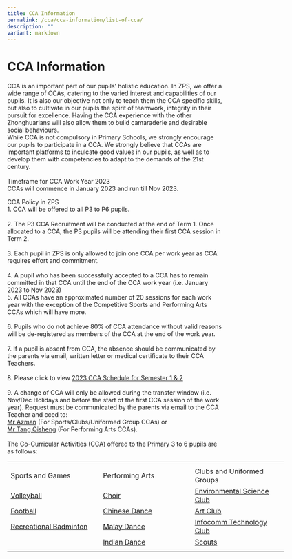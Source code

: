 ```yaml
---
title: CCA Information
permalink: /cca/cca-information/list-of-cca/
description: ""
variant: markdown
---
```

# **CCA Information**
CCA is an important part of our pupils’ holistic education. In ZPS, we offer a wide range of CCAs, catering to the varied interest and capabilities of our pupils. It is also our objective not only to teach them the CCA specific skills, but also to cultivate in our pupils the spirit of teamwork, integrity in their pursuit for excellence. Having the CCA experience with the other Zhonghuarians will also allow them to build camaraderie and desirable social behaviours.
<br>While CCA is not compulsory in Primary Schools, we strongly encourage our pupils to participate in a CCA. We strongly believe that CCAs are important platforms to inculcate good values in our pupils, as well as to develop them with competencies to adapt to the demands of the 21st century.
<br><br>Timeframe for CCA Work Year 2023
<br>CCAs will commence in January 2023 and run till Nov 2023.

CCA Policy in ZPS
<br>1.  CCA will be offered to all P3 to P6 pupils.<br>
<br>2.  The P3 CCA Recruitment will be conducted at the end of Term 1. Once allocated to a CCA, the P3 pupils will be attending their first CCA session in Term 2.<br>
<br>3.  Each pupil in ZPS is only allowed to join one CCA per work year as CCA requires effort and commitment.<br>
<br>4.  A pupil who has been successfully accepted to a CCA has to remain committed in that CCA until the end of the CCA work year (i.e. January 2023 to Nov 2023)
<br>5.  All CCAs have an approximated number of 20 sessions for each work year with the exception of the Competitive Sports and Performing Arts CCAs which will have more.<br>
<br>6.  Pupils who do not achieve 80% of CCA attendance without valid reasons will be de-registered as members of the CCA at the end of the work year.<br>
<br>7.  If a pupil is absent from CCA, the absence should be communicated by the parents via email, written letter or medical certificate to their CCA Teachers.<br>
<br>8.  Please click to view [2023 CCA Schedule for Semester 1 &amp; 2](/list-of-cca-schedule/cca-schedule-for-semester-1/)<br>
<br>9.  A change of CCA will only be allowed during the transfer window (i.e. Nov/Dec Holidays and before the start of the first CCA session of the work year). Request must be communicated by the parents via email to the CCA Teacher and cced to:
<br>[Mr Azman]( azman_mohamed_hamzah@moe.edu.sg) (For Sports/Clubs/Uniformed Group CCAs) or
<br>[Mr Tang Qisheng](tang_qisheng@moe.edu.sg ) (For Performing Arts CCAs).
<br><br>The Co-Curricular Activities (CCA) offered to the Primary 3 to 6 pupils are as follows:

<table style="border-collapse:
 collapse;width:483pt" width="645" cellspacing="0" cellpadding="0" border="0"><colgroup><col style="mso-width-source:userset;mso-width-alt:7862;
 width:161pt" span="3" width="215"></colgroup><tbody><tr style="mso-height-source:userset;height:6.75pt" height="9"><td style="height:6.75pt;width:161pt" width="215" class="xl64" height="9"></td><td style="width:161pt" width="215" class="xl64"></td><td style="width:161pt" width="215" class="xl64"></td></tr><tr style="height:15.0pt" height="20"><td style="height:15.0pt" class="xl64" height="20">Sports and Games</td><td class="xl64">Performing Arts</td><td class="xl64">Clubs and Uniformed Groups</td></tr><tr style="height:15.0pt" height="20"><td style="height:15.0pt" class="xl65" height="20"><a href="https://staging.dibz2r776ygiu.amplifyapp.com/list-of-cca/volleyball/">
Volleyball</a></td><td class="xl65"><a href="https://staging.dibz2r776ygiu.amplifyapp.com/list-of-cca/choir/">
Choir</a></td><td class="xl65"><a href="https://staging.dibz2r776ygiu.amplifyapp.com/list-of-cca/environment-science-club/">
Environmental Science Club</a></td></tr><tr style="height:15.0pt" height="20"><td style="height:15.0pt" class="xl65" height="20"><a href="https://staging.dibz2r776ygiu.amplifyapp.com/list-of-cca/football-school-team-recreational/">
Football</a></td><td class="xl65"><a href="https://staging.dibz2r776ygiu.amplifyapp.com/list-of-cca/chinese-dance/">
Chinese Dance</a></td><td class="xl65"><a href="https://staging.dibz2r776ygiu.amplifyapp.com/list-of-cca/art-club/">
Art Club</a></td></tr><tr style="height:15.0pt" height="20"><td style="height:15.0pt" class="xl65" height="20"><a href="https://staging.dibz2r776ygiu.amplifyapp.com/list-of-cca/recreational-badminton/">
Recreational Badminton</a></td><td class="xl65"><a href="https://staging.dibz2r776ygiu.amplifyapp.com/list-of-cca/malay-dance/">
Malay Dance</a></td><td class="xl65"><a href="https://staging.dibz2r776ygiu.amplifyapp.com/list-of-cca/infocomm-technology-club/">
Infocomm Technology Club</a></td></tr><tr style="height:15.0pt" height="20"><td style="height:15.0pt" class="xl64" height="20"></td><td class="xl65"><a href="https://staging.dibz2r776ygiu.amplifyapp.com/list-of-cca/indian-dance/">
Indian Dance</a></td><td class="xl65"><a href="https://staging.dibz2r776ygiu.amplifyapp.com/list-of-cca/scouts/">
Scouts</a></td></tr><tr style="mso-height-source:userset;height:6.0pt" height="8"><td style="height:6.0pt" class="xl64" height="8"></td><td class="xl64"></td><td class="xl64"></td></tr></tbody></table>